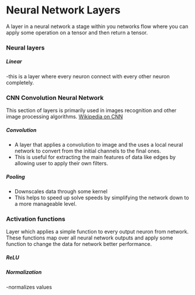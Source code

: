 # Neural Network Layers
A layer in a neural network a stage within you networks flow where you can apply some operation on a tensor and then return a tensor.

### Neural layers

##### Linear
-this is a layer where every neuron connect with every other neuron completely.

### CNN Convolution Neural Network
This section of layers is primarily used in images recognition and other image processing algorithms.
[Wikipedia on CNN](https://en.m.wikipedia.org/wiki/Convolutional_neural_network)


##### Convolution
- A layer that applies a convolution to image and the uses a local neural network to convert from the initial channels to the final ones.
- This is useful for extracting the main features of data like edges by allowing user to apply their own filters.

##### Pooling
- Downscales data through some kernel
- This helps to speed up solve speeds by simplifying the network down to a more manageable level.


### Activation functions 
Layer which applies a simple function to every output neuron from network. These functions map over all neural network outputs and apply some function to change the data for network better performance.

##### ReLU 

##### Normalization
-normalizes values 